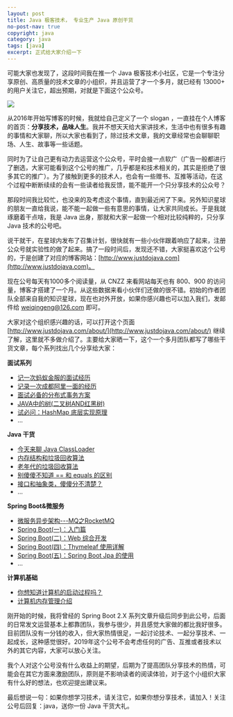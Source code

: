 ```yaml
---
layout: post
title: Java 极客技术， 专业生产 Java 原创干货
no-post-nav: true
copyright: java
category: java
tags: [java]
excerpt: 正式给大家介绍一下
---
```


可能大家也发现了，这段时间我在推一个 Java 极客技术小社区，它是一个专注分享原创、高质量的技术文章的小组织，并且运营了才一个多月，就已经有 13000+ 的用户关注它，超出预期，对就是下面这个公众号。

![](http://favorites.ren/assets/images/java.jpg)

从2016年开始写博客的时候，我就给自己定义了一个 slogan ，一直挂在个人博客的首页：**分享技术，品味人生**。我并不想天天给大家讲技术，生活中也有很多有趣的事情和大家聊，所以大家也看到了，除过技术文章，我的文章经常也会聊聊职场、人生、故事等一些话题。

同时为了让自己更有动力去运营这个公众号，平时会接一点软广（广告一般都进行了删选，大家可能看到这个公号的推广，几乎都是和技术相关的，其实是拒绝了很多其它的推广）。为了接触到更多的技术人，也会有一些赠书、互推等活动，在这个过程中断断续续的会有一些读者给我反馈，能不能开一个只分享技术的公众号？

那段时间我比较忙，也没来的及考虑这个事情，直到最近闲了下来。另外知识星球的朋友一直给我说，能不能一起做一些有意思的事情，让大家共同成长。于是我就琢磨着干点啥，我是 Java 出身，那就和大家一起做一个相对比较纯粹的，只分享 Java 技术的公号吧。

说干就干，在星球内发布了召集计划，很快就有一些小伙伴跟着响应了起来，注册公众号就实验性的做了起来。搞了一段时间后，发现还不错，大家挺喜欢这个公号的，于是创建了对应的博客网站：[http://www.justdojava.com](http://www.justdojava.com)。

现在公号每天有1000多个阅读量，从 CNZZ 来看网站每天也有 800、900 的访问量，博客才搭建了一个月。从这些数据来看小伙伴们还做的很不错。初始的作者团队全部来自我的知识星球，现在也对外开放，如果你感兴趣也可以加入我们，发邮件给 weiqingeng@126.com 即可。

大家对这个组织感兴趣的话，可以打开这个页面 [http://www.justdojava.com/about/](http://www.justdojava.com/about/) 继续了解，这里就不多做介绍了。主要给大家晒一下，这个一个多月团队都写了哪些干货文章，每个系列找出几个分享给大家：

**面试系列**

- [记一次蚂蚁金服的面试经历](https://mp.weixin.qq.com/s/7M66smtt_pTlRNtfGMS2kQ)   
- [记录一次成都阿里一面的经历](https://mp.weixin.qq.com/s/5Z3lph09pzjhZ79w1LsQzw)   
- [面试必备的分布式事务方案](https://mp.weixin.qq.com/s/F5w7WxX5S21UhmjmjBCBwg)   
- [JAVA中的树(二叉树AND红黑树)](https://mp.weixin.qq.com/s/zcO-n55-LDEjqEJfC3_fXw)   
- [试必问：HashMap 底层实现原理](https://mp.weixin.qq.com/s/lwpUl28I68eKZ8h3Z3Hkgw)   
- ...


**Java 干货**

- [今天来聊 Java ClassLoader](https://mp.weixin.qq.com/s/srja5a59WjFat4LhJOwRxQ) 
- [内存结构和垃圾回收算法](https://mp.weixin.qq.com/s/y0cGrnqFLcRUOTLM-9WOzw) 
- [老年代的垃圾回收算法](https://mp.weixin.qq.com/s/jzLt20drb7xiwuimfXes4w) 
- [别傻傻不知道 == 和 equals 的区别](https://mp.weixin.qq.com/s/t_LbgQfpKf86AC3EJHgmiw) 
- [接口和抽象类，傻傻分不清楚？](https://mp.weixin.qq.com/s/aONU3YVop774r2iuKkAY1A) 
- ...


**Spring Boot&微服务**

- [微服务异步架构---MQ之RocketMQ](https://mp.weixin.qq.com/s/XS3jp8EoqobRXQhNeZbacg) 
- [Spring Boot(一)：入门篇](https://mp.weixin.qq.com/s/6PB2avQt8Vo9AeIttYvUpQ) 
- [Spring Boot(二)：Web 综合开发](https://mp.weixin.qq.com/s/nZL4k6iJiIl3Lq5C_guuOQ) 
- [Spring Boot(四)：Thymeleaf 使用详解](https://mp.weixin.qq.com/s/AfoSvql8hZ7YuRNgRbgL7A) 
- [Spring Boot(五)：Spring Boot Jpa 的使用](https://mp.weixin.qq.com/s/G5wFa8nF0mJYKo2GBZQaYg) 
- ...


**计算机基础**

- [你想知道计算机的启动过程吗？](https://mp.weixin.qq.com/s/cw0Tk_NbkYusTFwgJQdDEw)
- [计算机内存管理介绍](https://mp.weixin.qq.com/s/GjBSJDNDxzvt0GKOY_QO5w)


刚开始的时候，我将曾经的 Spring Boot 2.X 系列文章升级后同步到此公号，后面的日常发文运营基本上都靠团队，我参与很少，并且感觉大家做的都比我好很多。目前团队没有一分钱的收入，但大家热情很足，一起讨论技术、一起分享技术、一起成长，这种感觉很好。2019年这个公号不会考虑任何的广告、互推或者技术以外的其它内容，大家可以放心关注。

我个人对这个公号没有什么收益上的期望，后期为了提高团队分享技术的热情，可能会在其它方面来激励团队，原则是不影响读者的阅读体验，对于这个小组织大家有什么好的想法，也欢迎提出建议来。

最后想说一句：如果你想学习技术，请关注它，如果你想分享技术，请加入！关注公号后回复：java，送你一份 Java 干货大礼。